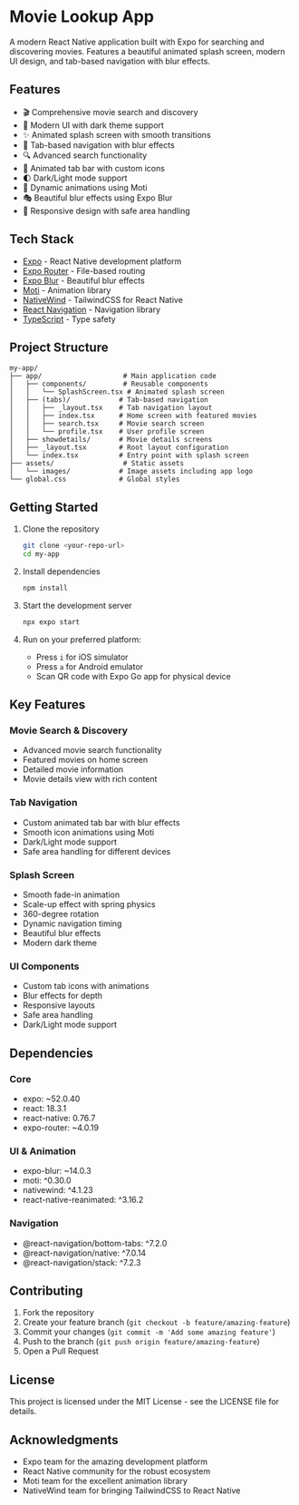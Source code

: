 # Movie Lookup App

A modern React Native application built with Expo for searching and discovering movies. Features a beautiful animated splash screen, modern UI design, and tab-based navigation with blur effects.

## Features

- 🎬 Comprehensive movie search and discovery
- 🎨 Modern UI with dark theme support
- ✨ Animated splash screen with smooth transitions
- 📱 Tab-based navigation with blur effects
- 🔍 Advanced search functionality
- 🎯 Animated tab bar with custom icons
- 🌓 Dark/Light mode support
- 🔄 Dynamic animations using Moti
- 🎭 Beautiful blur effects using Expo Blur
- 📱 Responsive design with safe area handling

## Tech Stack

- [Expo](https://expo.dev) - React Native development platform
- [Expo Router](https://docs.expo.dev/router/introduction/) - File-based routing
- [Expo Blur](https://docs.expo.dev/versions/latest/sdk/blur-view/) - Beautiful blur effects
- [Moti](https://moti.fyi/) - Animation library
- [NativeWind](https://www.nativewind.dev/) - TailwindCSS for React Native
- [React Navigation](https://reactnavigation.org/) - Navigation library
- [TypeScript](https://www.typescriptlang.org/) - Type safety

## Project Structure

```
my-app/
├── app/                    # Main application code
│   ├── components/         # Reusable components
│   │   └── SplashScreen.tsx # Animated splash screen
│   ├── (tabs)/            # Tab-based navigation
│   │   ├── _layout.tsx    # Tab navigation layout
│   │   ├── index.tsx      # Home screen with featured movies
│   │   ├── search.tsx     # Movie search screen
│   │   └── profile.tsx    # User profile screen
│   ├── showdetails/       # Movie details screens
│   ├── _layout.tsx        # Root layout configuration
│   └── index.tsx          # Entry point with splash screen
├── assets/                 # Static assets
│   └── images/            # Image assets including app logo
└── global.css             # Global styles
```

## Getting Started

1. Clone the repository

   ```bash
   git clone <your-repo-url>
   cd my-app
   ```

2. Install dependencies

   ```bash
   npm install
   ```

3. Start the development server

   ```bash
   npx expo start
   ```

4. Run on your preferred platform:
   - Press `i` for iOS simulator
   - Press `a` for Android emulator
   - Scan QR code with Expo Go app for physical device

## Key Features

### Movie Search & Discovery

- Advanced movie search functionality
- Featured movies on home screen
- Detailed movie information
- Movie details view with rich content

### Tab Navigation

- Custom animated tab bar with blur effects
- Smooth icon animations using Moti
- Dark/Light mode support
- Safe area handling for different devices

### Splash Screen

- Smooth fade-in animation
- Scale-up effect with spring physics
- 360-degree rotation
- Dynamic navigation timing
- Beautiful blur effects
- Modern dark theme

### UI Components

- Custom tab icons with animations
- Blur effects for depth
- Responsive layouts
- Safe area handling
- Dark/Light mode support

## Dependencies

### Core

- expo: ~52.0.40
- react: 18.3.1
- react-native: 0.76.7
- expo-router: ~4.0.19

### UI & Animation

- expo-blur: ~14.0.3
- moti: ^0.30.0
- nativewind: ^4.1.23
- react-native-reanimated: ^3.16.2

### Navigation

- @react-navigation/bottom-tabs: ^7.2.0
- @react-navigation/native: ^7.0.14
- @react-navigation/stack: ^7.2.3

## Contributing

1. Fork the repository
2. Create your feature branch (`git checkout -b feature/amazing-feature`)
3. Commit your changes (`git commit -m 'Add some amazing feature'`)
4. Push to the branch (`git push origin feature/amazing-feature`)
5. Open a Pull Request

## License

This project is licensed under the MIT License - see the LICENSE file for details.

## Acknowledgments

- Expo team for the amazing development platform
- React Native community for the robust ecosystem
- Moti team for the excellent animation library
- NativeWind team for bringing TailwindCSS to React Native
